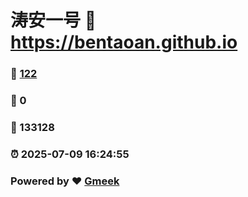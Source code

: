 # 涛安一号 :link: https://bentaoan.github.io 
### :page_facing_up: [122](https://bentaoan.github.io/tag.html) 
### :speech_balloon: 0 
### :hibiscus: 133128 
### :alarm_clock: 2025-07-09 16:24:55 
### Powered by :heart: [Gmeek](https://github.com/Meekdai/Gmeek)

